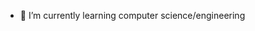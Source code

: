 
- 🌱 I’m currently learning computer science/engineering


<!---
garlicxd/garlicxd is a ✨ special ✨ repository because its `README.md` (this file) appears on your GitHub profile.
You can click the Preview link to take a look at your changes.
--->
